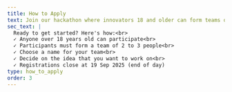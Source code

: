 ```yaml
---
title: How to Apply
text: Join our hackathon where innovators 18 and older can form teams of 2-3 members to code, create, and compete for exciting prizes - but hurry, registration closes on September 19, 2025!
sec_text: |
  Ready to get started? Here's how:<br>
  ✓ Anyone over 18 years old can participate<br>
  ✓ Participants must form a team of 2 to 3 people<br>
  ✓ Choose a name for your team<br>
  ✓ Decide on the idea that you want to work on<br>
  ✓ Registrations close at 19 Sep 2025 (end of day)
type: how_to_apply
order: 3
---
```

